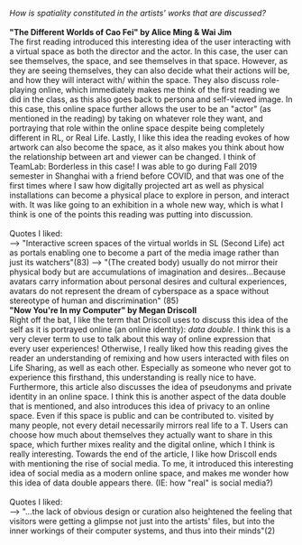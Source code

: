 *How is spatiality constituted in the artists' works that are discussed?*
<br>
<br>
**"The Different Worlds of Cao Fei" by Alice Ming & Wai Jim**
<br>
The first reading introduced this interesting idea of the user interacting with a virtual space as both the director and the actor. In this case, the user can see themselves, the space, and see themselves in that space. However, as they are seeing themselves, they can also decide what their actions will be, and how they will interact with/ within the space. They also discuss role-playing online, which immediately makes me think of the first reading we did in the class, as this also goes back to persona and self-viewed image. In this case, this online space further allows the user to be an "actor" (as mentioned in the reading) by taking on whatever role they want, and portraying that role within the online space despite being completely different in RL, or Real Life. Lastly, I like this idea the reading evokes of how artwork can also become the space, as it also makes you think about how the relationship between art and viewer can be changed. I think of TeamLab: Borderless in this case! I was able to go during Fall 2019 semester in Shanghai with a friend before COVID, and that was one of the first times where I saw how digitally projected art as well as physical installations can become a physical place to explore in person, and interact with. It was like going to an exhibition in a whole new way, which is what I think is one of the points this reading was putting into discussion.
<br>
<br>
Quotes I liked:
<br>
--> "Interactive screen spaces of the virtual worlds in SL (Second Life) act as portals enabling one to become a part of the media image rather than just its watchers"(83)
--> "(The created body) usually do not mirror their physical body but are accumulations of imagination and desires...Because avatars carry information about personal desires and cultural experiences, avatars do not  represent the dream of cyberspace as a space without stereotype of human and discrimination" (85)
<br>
__"Now You're In my Computer" by Megan Driscoll__
<br>
Right off the bat, I like the term that Driscoll uses to discuss this idea of the self as it is portrayed online (an online identity): *data double*. I think this is a very clever term to use to talk about this way of online expression that every user experiences! Otherwise, I really liked how this reading gives the reader an understanding of remixing and how users interacted with files on Life Sharing, as well as each other. Especially as someone who never got to experience this firsthand, this understanding is really nice to have. Furthermore, this article also discusses the idea of pseudonyms and private identity in an online space. I think this is another aspect of the data double that is mentioned, and also introduces this idea of privacy to an online space. Even if this space is public and can be contributed to. visited by many people, not every detail necessarily mirrors real life to a T. Users can choose how much about themselves they actually want to share in this space, which further mixes reality and the digital online, which I think is really interesting. Towards the end of the article, I like how Driscoll ends with mentioning the rise of social media. To me, it introduced this interesting idea of social media as a modern online space, and makes me wonder how this idea of data double appears there. (IE: how "real" is social media?)
<br>
<br>
Quotes I liked:
<br>
--> "...the lack of obvious design or curation also heightened the feeling that visitors were getting a glimpse not just into the artists' files, but into the inner workings of their computer systems, and thus into their minds"(2)
